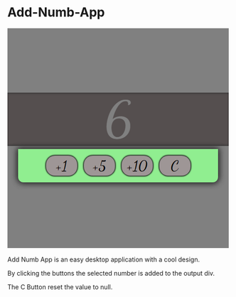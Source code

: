 # Add-Numb-App

![](/images/numb.png)

Add Numb App is an easy desktop application with a cool design.

By clicking the buttons the selected number is added to the output div.

The C Button reset the value to null.
